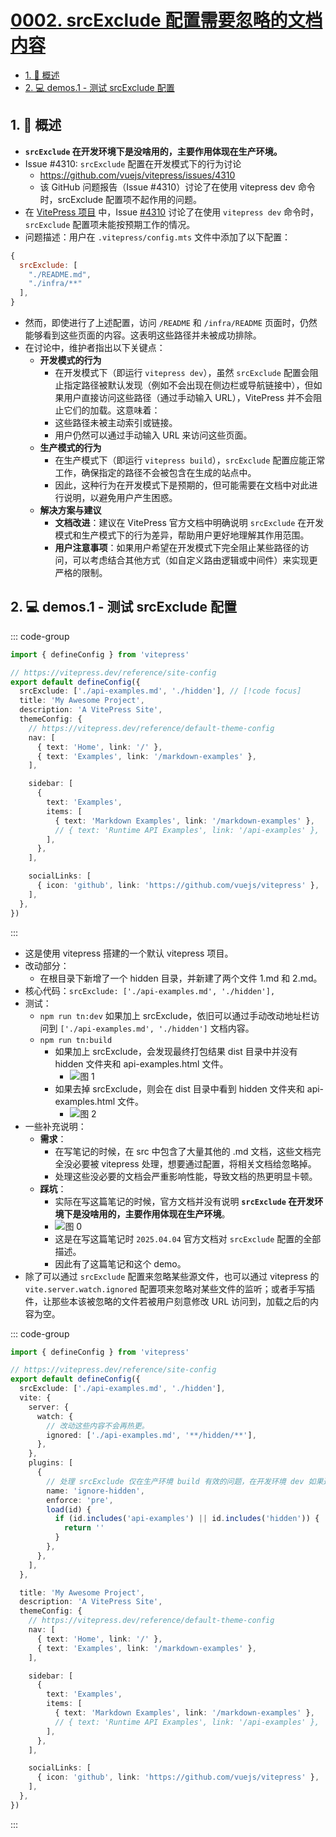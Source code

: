 # [0002. srcExclude 配置需要忽略的文档内容](https://github.com/tnotesjs/TNotes.vitepress/tree/main/notes/0002.%20srcExclude%20%E9%85%8D%E7%BD%AE%E9%9C%80%E8%A6%81%E5%BF%BD%E7%95%A5%E7%9A%84%E6%96%87%E6%A1%A3%E5%86%85%E5%AE%B9)

<!-- region:toc -->

- [1. 📒 概述](#1--概述)
- [2. 💻 demos.1 - 测试 srcExclude 配置](#2--demos1---测试-srcexclude-配置)

<!-- endregion:toc -->

## 1. 📒 概述

- **`srcExclude` 在开发环境下是没啥用的，主要作用体现在生产环境。**
- Issue #4310: `srcExclude` 配置在开发模式下的行为讨论
  - https://github.com/vuejs/vitepress/issues/4310
  - 该 GitHub 问题报告（Issue #4310）讨论了在使用 vitepress dev 命令时，srcExclude 配置项不起作用的问题。​
- 在 [VitePress 项目](https://github.com/vuejs/vitepress) 中，Issue [#4310](https://github.com/vuejs/vitepress/issues/4310) 讨论了在使用 `vitepress dev` 命令时，`srcExclude` 配置项未能按预期工作的情况。
- 问题描述：用户在 `.vitepress/config.mts` 文件中添加了以下配置：

```javascript
{
  srcExclude: [
    "./README.md",
    "./infra/**"
  ],
}
```

- 然而，即使进行了上述配置，访问 `/README` 和 `/infra/README` 页面时，仍然能够看到这些页面的内容。这表明这些路径并未被成功排除。
- 在讨论中，维护者指出以下关键点：
  - **开发模式的行为**
    - 在开发模式下（即运行 `vitepress dev`），虽然 `srcExclude` 配置会阻止指定路径被默认发现（例如不会出现在侧边栏或导航链接中），但如果用户直接访问这些路径（通过手动输入 URL），VitePress 并不会阻止它们的加载。这意味着：
    - 这些路径未被主动索引或链接。
    - 用户仍然可以通过手动输入 URL 来访问这些页面。
  - **生产模式的行为**
    - 在生产模式下（即运行 `vitepress build`），`srcExclude` 配置应能正常工作，确保指定的路径不会被包含在生成的站点中。
    - 因此，这种行为在开发模式下是预期的，但可能需要在文档中对此进行说明，以避免用户产生困惑。
  - **解决方案与建议**
    - **文档改进**：建议在 VitePress 官方文档中明确说明 `srcExclude` 在开发模式和生产模式下的行为差异，帮助用户更好地理解其作用范围。
    - **用户注意事项**：如果用户希望在开发模式下完全阻止某些路径的访问，可以考虑结合其他方式（如自定义路由逻辑或中间件）来实现更严格的限制。

## 2. 💻 demos.1 - 测试 srcExclude 配置

::: code-group

```ts [config.mts]
import { defineConfig } from 'vitepress'

// https://vitepress.dev/reference/site-config
export default defineConfig({
  srcExclude: ['./api-examples.md', './hidden'], // [!code focus]
  title: 'My Awesome Project',
  description: 'A VitePress Site',
  themeConfig: {
    // https://vitepress.dev/reference/default-theme-config
    nav: [
      { text: 'Home', link: '/' },
      { text: 'Examples', link: '/markdown-examples' },
    ],

    sidebar: [
      {
        text: 'Examples',
        items: [
          { text: 'Markdown Examples', link: '/markdown-examples' },
          // { text: 'Runtime API Examples', link: '/api-examples' },
        ],
      },
    ],

    socialLinks: [
      { icon: 'github', link: 'https://github.com/vuejs/vitepress' },
    ],
  },
})
```

:::

- 这是使用 vitepress 搭建的一个默认 vitepress 项目。
- 改动部分：
  - 在根目录下新增了一个 hidden 目录，并新建了两个文件 1.md 和 2.md。
- 核心代码：`srcExclude: ['./api-examples.md', './hidden'],`
- 测试：
  - `npm run tn:dev` 如果加上 srcExclude，依旧可以通过手动改动地址栏访问到 `['./api-examples.md', './hidden']` 文档内容。
  - `npm run tn:build`
    - 如果加上 srcExclude，会发现最终打包结果 dist 目录中并没有 hidden 文件夹和 api-examples.html 文件。
      - ![图 1](https://cdn.jsdelivr.net/gh/tnotesjs/imgs@main/2025-04-04-00-52-36.png)
    - 如果去掉 srcExclude，则会在 dist 目录中看到 hidden 文件夹和 api-examples.html 文件。
      - ![图 2](https://cdn.jsdelivr.net/gh/tnotesjs/imgs@main/2025-04-04-00-55-47.png)
- 一些补充说明：
  - **需求**：
    - 在写笔记的时候，在 src 中包含了大量其他的 .md 文档，这些文档完全没必要被 vitepress 处理，想要通过配置，将相关文档给忽略掉。
    - 处理这些没必要的文档会严重影响性能，导致文档的热更明显卡顿。
  - **踩坑**：
    - 实际在写这篇笔记的时候，官方文档并没有说明 **`srcExclude` 在开发环境下是没啥用的，主要作用体现在生产环境**。
    - ![图 0](https://cdn.jsdelivr.net/gh/tnotesjs/imgs@main/2025-04-04-00-34-10.png)
    - 这是在写这篇笔记时 `2025.04.04` 官方文档对 `srcExclude` 配置的全部描述。
    - 因此有了这篇笔记和这个 demo。
- 除了可以通过 `srcExclude` 配置来忽略某些源文件，也可以通过 vitepress 的 `vite.server.watch.ignored` 配置项来忽略对某些文件的监听；或者手写插件，让那些本该被忽略的文件若被用户刻意修改 URL 访问到，加载之后的内容为空。

::: code-group

```ts {5-25} [config.mts]
import { defineConfig } from 'vitepress'

// https://vitepress.dev/reference/site-config
export default defineConfig({
  srcExclude: ['./api-examples.md', './hidden'],
  vite: {
    server: {
      watch: {
        // 改动这些内容不会再热更。
        ignored: ['./api-examples.md', '**/hidden/**'],
      },
    },
    plugins: [
      {
        // 处理 srcExclude 仅在生产环境 build 有效的问题，在开发环境 dev 如果通过手动修改地址栏跳转，应该被隐藏的文档依旧会被 vitepress 处理，这个插件可以让请求到的内容为空。
        name: 'ignore-hidden',
        enforce: 'pre',
        load(id) {
          if (id.includes('api-examples') || id.includes('hidden')) {
            return ''
          }
        },
      },
    ],
  },

  title: 'My Awesome Project',
  description: 'A VitePress Site',
  themeConfig: {
    // https://vitepress.dev/reference/default-theme-config
    nav: [
      { text: 'Home', link: '/' },
      { text: 'Examples', link: '/markdown-examples' },
    ],

    sidebar: [
      {
        text: 'Examples',
        items: [
          { text: 'Markdown Examples', link: '/markdown-examples' },
          // { text: 'Runtime API Examples', link: '/api-examples' },
        ],
      },
    ],

    socialLinks: [
      { icon: 'github', link: 'https://github.com/vuejs/vitepress' },
    ],
  },
})
```

:::
